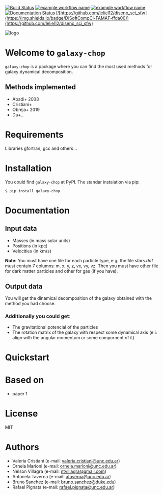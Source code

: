 [![Build Status](https://travis-ci.com/vcristiani/galaxy-chop.svg?branch=master)](https://travis-ci.com/vcristiani/galaxy-chop)
[![example workflow name](https://github.com/vcristiani/galaxy-chop/workflows/Galaxy%20Chop%20Actions%20py3.7/badge.svg)](https://github.com/vcristiani/galaxy-chop/actions)
[![example workflow name](https://github.com/vcristiani/galaxy-chop/workflows/Galaxy%20Chop%20Actions%20py3.8/badge.svg)](https://github.com/vcristiani/galaxy-chop/actions)
[![Documentation Status](https://readthedocs.org/projects/galaxy-chop/badge/?version=master)](https://galaxy-chop.readthedocs.io/en/master/?badge=master)
[![https://github.com/leliel12/diseno_sci_sfw](https://img.shields.io/badge/DiSoftCompCi-FAMAF-ffda00)](https://github.com/leliel12/diseno_sci_sfw)

![logo](https://github.com/vcristiani/galaxy-chop/blob/master/docs/galaxychop_logo.png)

# Welcome to `galaxy-chop`

`galaxy-chop` is a package where you can find the most used methods for galaxy dynamical decomposition.

## Methods implemented
- Abadi+ 2003
- Cristiani+
- Obreja+ 2019
- Du+...

# Requirements

Libraries gfortran, gcc and others...

# Installation
You could find `galaxy-chop` at PyPI. The standar instalation via pip:

    $ pip install galaxy-chop

# Documentation

## Input data
 - Masses (in mass solar units)
 - Positions (in kpc)
 - Velocities (in km/s)

 **Note:** You must have one file for each particle type, e.g. the file _stars.dat_ must contain 7 columns: m, x, y, z, vx, vy, vz. Then you must have other file for dark matter particles and other for gas (if you have).

## Output data

You will get the dinamical decomposition of the galaxy obtained with the method you had choose.

### Additionally you could get:
- The gravitational potencial of the particles
- The rotation matrix of the galaxy with respect some dynamical axis (e.i: align with the angular momentum or some compornent of it)

# Quickstart


# Based on

- paper 1

# License

MIT

# Authors
- Valeria Cristiani (e-mail: valeria.cristiani@unc.edu.ar)
- Ornela Marioni (e-mail: ornela.marioni@unc.edu.ar)
- Nelson Villagra (e-mail: ntvillagra@gmail.com)
- Antonela Taverna (e-mail: ataverna@unc.edu.ar)
- Bruno Sanchez (e-mail: bruno.sanchez@duke.edu)
- Rafael Pignata (e-mail: rafael.pignata@unc.edu.ar)

